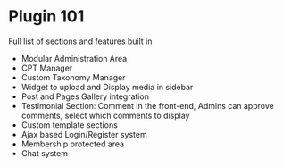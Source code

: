 # Plugin 101

Full list of sections and features built in

* Modular Administration Area
* CPT Manager
* Custom Taxonomy Manager
* Widget to upload and Display media in sidebar
* Post and Pages Gallery integration
* Testimonial Section: Comment in the front-end, Admins can approve comments, select which comments to display
* Custom template sections
* Ajax based Login/Register system
* Membership protected area
* Chat system
